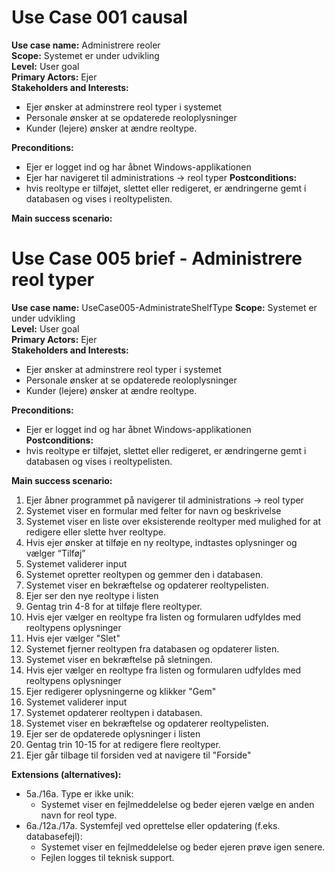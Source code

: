 ﻿# Use Case 001 causal

**Use case name:** Administrere reoler  
**Scope:** Systemet er under udvikling  
**Level:** User goal  
**Primary Actors:** Ejer  
**Stakeholders and Interests:** 
- Ejer ønsker at adminstrere reol typer i systemet
- Personale ønsker at se opdaterede reoloplysninger
- Kunder (lejere) ønsker at ændre reoltype.

**Preconditions:** 
- Ejer er logget ind og har åbnet Windows-applikationen  
- Ejer har navigeret til administrations -> reol typer
**Postconditions:**  
- hvis reoltype er tilføjet, slettet eller redigeret, er ændringerne gemt i databasen og vises i reoltypelisten.

**Main success scenario:**  
# Use Case 005 brief - Administrere reol typer

**Use case name:** UseCase005-AdministrateShelfType
**Scope:** Systemet er under udvikling  
**Level:** User goal  
**Primary Actors:** Ejer  
**Stakeholders and Interests:** 
- Ejer ønsker at adminstrere reol typer i systemet
- Personale ønsker at se opdaterede reoloplysninger
- Kunder (lejere) ønsker at ændre reoltype.

**Preconditions:** 
- Ejer er logget ind og har åbnet Windows-applikationen  
**Postconditions:**
- hvis reoltype er tilføjet, slettet eller redigeret, er ændringerne gemt i databasen og vises i reoltypelisten.

**Main success scenario:**  
1. Ejer åbner programmet på navigerer til administrations -> reol typer
1. Systemet viser en formular med felter for navn og beskrivelse
1. Systemet viser en liste over eksisterende reoltyper med mulighed for at redigere eller slette hver reoltype.
1. Hvis ejer ønsker at tilføje en ny reoltype, indtastes oplysninger og vælger “Tilføj”
1. Systemet validerer input
1. Systemet opretter reoltypen og gemmer den i databasen.
1. Systemet viser en bekræftelse og opdaterer reoltypelisten.
1. Ejer ser den nye reoltype i listen
1. Gentag trin 4-8 for at tilføje flere reoltyper.
1. Hvis ejer vælger en reoltype fra listen og formularen udfyldes med reoltypens oplysninger
1. Hvis ejer vælger "Slet"
1. Systemet fjerner reoltypen fra databasen og opdaterer listen.
1. Systemet viser en bekræftelse på sletningen.
1. Hvis ejer vælger en reoltype fra listen og formularen udfyldes med reoltypens oplysninger
1. Ejer redigerer oplysningerne og klikker "Gem"
1. Systemet validerer input
1. Systemet opdaterer reoltypen i databasen.
1. Systemet viser en bekræftelse og opdaterer reoltypelisten.
1. Ejer ser de opdaterede oplysninger i listen
1. Gentag trin 10-15 for at redigere flere reoltyper.
1. Ejer går tilbage til forsiden ved at navigere til "Forside"

**Extensions (alternatives):**  
- 5a./16a. Type er ikke unik:  
  - Systemet viser en fejlmeddelelse og beder ejeren vælge en anden navn for reol type.  
- 6a./12a./17a. Systemfejl ved oprettelse eller opdatering (f.eks. databasefejl):  
  - Systemet viser en fejlmeddelelse og beder ejeren prøve igen senere.  
  - Fejlen logges til teknisk support.  